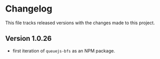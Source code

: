 # Changelog

This file tracks released versions with the changes made to this project.

## Version 1.0.26

- first iteration of `queuejs-bfs` as an NPM package.
